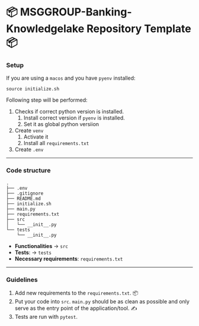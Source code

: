 # 📦 MSGGROUP-Banking-Knowledgelake Repository Template 📦


### Setup

If you are using a `macos` and you have `pyenv` installed:
```shell
source initialize.sh
```
Following step will be performed:

1. Checks if correct python version is installed.
    1. Install correct version if `pyenv` is installed.
    2. Set it as global python versiion
2. Create `venv`
    1. Activate it
    2. Install all `requirements.txt`
3. Create `.env`

--- 

### Code structure

```shell
.
├── .env
├── .gitignore
├── README.md
├── initialize.sh
├── main.py
├── requirements.txt
├── src
│   └── __init__.py
└── tests
    └── __init__.py
```

- **Functionalities** -> `src`
- **Tests**: -> `tests`
- **Necessary requirements**: `requirements.txt`

--- 

### Guidelines

1. Add new requirements to the `requirements.txt`. 📦
2. Put your code into `src`. `main.py` should be as clean as possible and only serve as the entry point of the application/tool. ✍️
3. Tests are run with `pytest`.